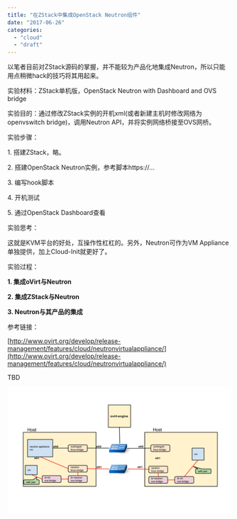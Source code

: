 ```yaml
---
title: "在ZStack中集成OpenStack Neutron组件"
date: "2017-06-26"
categories: 
  - "cloud"
  - "draft"
---
```


以笔者目前对ZStack源码的掌握，并不能较为产品化地集成Neutron，所以只能用点稍微hack的技巧将其用起来。

实验材料：ZStack单机版，OpenStack Neutron with Dashboard and OVS bridge

实验目的：通过修改ZStack实例的开机xml(或者新建主机时修改网络为openvswitch bridge)，调用Neutron API，并将实例网络桥接至OVS网桥。

实验步骤：

1\. 搭建ZStack，略。

2\. 搭建OpenStack Neutron实例，参考脚本https://...

3\. 编写hook脚本

4\. 开机测试

5\. 通过OpenStack Dashboard查看

实验思考：

这就是KVM平台的好处，互操作性杠杠的。另外，Neutron可作为VM Appliance单独提供，加上Cloud-Init就更好了。

实验过程：

**1\. 集成oVirt与Neutron**

**2\. 集成ZStack与Neutron**

**3\. Neutron与其产品的集成**

参考链接：

[http://www.ovirt.org/develop/release-management/features/cloud/neutronvirtualappliance/](http://www.ovirt.org/develop/release-management/features/cloud/neutronvirtualappliance/)

TBD

[![](images/Neutron-appliance-topology.png)](https://blog.lofyer.org/wp-content/uploads/Neutron-appliance-topology.png)
